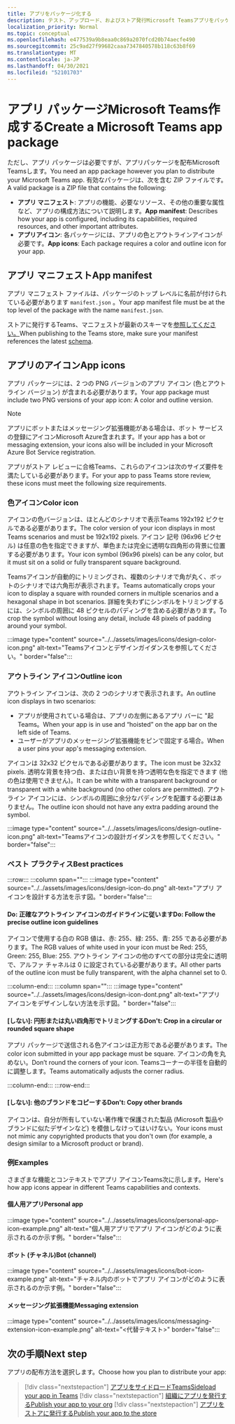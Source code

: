 ```yaml
---
title: アプリをパッケージ化する
description: テスト、アップロード、およびストア発行Microsoft Teamsアプリをパッケージ化する方法について学習します。
localization_priority: Normal
ms.topic: conceptual
ms.openlocfilehash: e477539a9b8eaa0c869a2070fcd20b74aecfe490
ms.sourcegitcommit: 25c9ad27f99682caaa7347840578b118c63b8f69
ms.translationtype: MT
ms.contentlocale: ja-JP
ms.lasthandoff: 04/30/2021
ms.locfileid: "52101703"
---
```

# <a name="create-a-microsoft-teams-app-package"></a><span data-ttu-id="dd385-103">アプリ パッケージMicrosoft Teams作成する</span><span class="sxs-lookup"><span data-stu-id="dd385-103">Create a Microsoft Teams app package</span></span>

<span data-ttu-id="dd385-104">ただし、アプリ パッケージは必要ですが、アプリパッケージを配布Microsoft Teamsします。</span><span class="sxs-lookup"><span data-stu-id="dd385-104">You need an app package however you plan to distribute your Microsoft Teams app.</span></span> <span data-ttu-id="dd385-105">有効なパッケージは、次を含む ZIP ファイルです。</span><span class="sxs-lookup"><span data-stu-id="dd385-105">A valid package is a ZIP file that contains the following:</span></span>

* <span data-ttu-id="dd385-106">**アプリ マニフェスト**: アプリの機能、必要なリソース、その他の重要な属性など、アプリの構成方法について説明します。</span><span class="sxs-lookup"><span data-stu-id="dd385-106">**App manifest**: Describes how your app is configured, including its capabilities, required resources, and other important attributes.</span></span>
* <span data-ttu-id="dd385-107">**アプリアイコン**: 各パッケージには、アプリの色とアウトラインアイコンが必要です。</span><span class="sxs-lookup"><span data-stu-id="dd385-107">**App icons**: Each package requires a color and outline icon for your app.</span></span>

## <a name="app-manifest"></a><span data-ttu-id="dd385-108">アプリ マニフェスト</span><span class="sxs-lookup"><span data-stu-id="dd385-108">App manifest</span></span>

<span data-ttu-id="dd385-109">アプリ マニフェスト ファイルは、パッケージのトップ レベルに名前が付けられている必要があります `manifest.json` 。</span><span class="sxs-lookup"><span data-stu-id="dd385-109">Your app manifest file must be at the top level of the package with the name `manifest.json`.</span></span> 

<span data-ttu-id="dd385-110">ストアに発行するTeams、マニフェストが最新のスキーマを[参照してください。](~/resources/schema/manifest-schema.md)</span><span class="sxs-lookup"><span data-stu-id="dd385-110">When publishing to the Teams store, make sure your manifest references the latest [schema](~/resources/schema/manifest-schema.md).</span></span>

## <a name="app-icons"></a><span data-ttu-id="dd385-111">アプリのアイコン</span><span class="sxs-lookup"><span data-stu-id="dd385-111">App icons</span></span>

<span data-ttu-id="dd385-112">アプリ パッケージには、2 つの PNG バージョンのアプリ アイコン (色とアウトライン バージョン) が含まれる必要があります。</span><span class="sxs-lookup"><span data-stu-id="dd385-112">Your app package must include two PNG versions of your app icon: A color and outline version.</span></span>

> [!Note]
> <span data-ttu-id="dd385-113">アプリにボットまたはメッセージング拡張機能がある場合は、ボット サービスの登録にアイコンMicrosoft Azure含まれます。</span><span class="sxs-lookup"><span data-stu-id="dd385-113">If your app has a bot or messaging extension, your icons also will be included in your Microsoft Azure Bot Service registration.</span></span>

<span data-ttu-id="dd385-114">アプリがストア レビューに合格Teams、これらのアイコンは次のサイズ要件を満たしている必要があります。</span><span class="sxs-lookup"><span data-stu-id="dd385-114">For your app to pass Teams store review, these icons must meet the following size requirements.</span></span>

### <a name="color-icon"></a><span data-ttu-id="dd385-115">色アイコン</span><span class="sxs-lookup"><span data-stu-id="dd385-115">Color icon</span></span>

<span data-ttu-id="dd385-116">アイコンの色バージョンは、ほとんどのシナリオで表示Teams 192x192 ピクセルである必要があります。</span><span class="sxs-lookup"><span data-stu-id="dd385-116">The color version of your icon displays in most Teams scenarios and must be 192x192 pixels.</span></span> <span data-ttu-id="dd385-117">アイコン 記号 (96x96 ピクセル) は任意の色を指定できますが、単色または完全に透明な四角形の背景に位置する必要があります。</span><span class="sxs-lookup"><span data-stu-id="dd385-117">Your icon symbol (96x96 pixels) can be any color, but it must sit on a solid or fully transparent square background.</span></span>

<span data-ttu-id="dd385-118">Teamsアイコンが自動的にトリミングされ、複数のシナリオで角が丸く、ボットのシナリオでは六角形が表示されます。</span><span class="sxs-lookup"><span data-stu-id="dd385-118">Teams automatically crops your icon to display a square with rounded corners in multiple scenarios and a hexagonal shape in bot scenarios.</span></span> <span data-ttu-id="dd385-119">詳細を失わずにシンボルをトリミングするには、シンボルの周囲に 48 ピクセルのパディングを含める必要があります。</span><span class="sxs-lookup"><span data-stu-id="dd385-119">To crop the symbol without losing any detail, include 48 pixels of padding around your symbol.</span></span>

:::image type="content" source="../../assets/images/icons/design-color-icon.png" alt-text="Teamsアイコンとデザインガイダンスを参照してください。" border="false":::

### <a name="outline-icon"></a><span data-ttu-id="dd385-121">アウトライン アイコン</span><span class="sxs-lookup"><span data-stu-id="dd385-121">Outline icon</span></span>

<span data-ttu-id="dd385-122">アウトライン アイコンは、次の 2 つのシナリオで表示されます。</span><span class="sxs-lookup"><span data-stu-id="dd385-122">An outline icon displays in two scenarios:</span></span>

* <span data-ttu-id="dd385-123">アプリが使用されている場合は、アプリの左側にあるアプリ バーに "起Teams。</span><span class="sxs-lookup"><span data-stu-id="dd385-123">When your app is in use and “hoisted” on the app bar on the left side of Teams.</span></span>
* <span data-ttu-id="dd385-124">ユーザーがアプリのメッセージング拡張機能をピンで固定する場合。</span><span class="sxs-lookup"><span data-stu-id="dd385-124">When a user pins your app's messaging extension.</span></span>

<span data-ttu-id="dd385-125">アイコンは 32x32 ピクセルである必要があります。</span><span class="sxs-lookup"><span data-stu-id="dd385-125">The icon must be 32x32 pixels.</span></span> <span data-ttu-id="dd385-126">透明な背景を持つ白、または白い背景を持つ透明な色を指定できます (他の色は使用できません)。</span><span class="sxs-lookup"><span data-stu-id="dd385-126">It can be white with a transparent background or transparent with a white background (no other colors are permitted).</span></span> <span data-ttu-id="dd385-127">アウトライン アイコンには、シンボルの周囲に余分なパディングを配置する必要はありません。</span><span class="sxs-lookup"><span data-stu-id="dd385-127">The outline icon should not have any extra padding around the symbol.</span></span>

:::image type="content" source="../../assets/images/icons/design-outline-icon.png" alt-text="Teamsアイコンの設計ガイダンスを参照してください。" border="false":::

### <a name="best-practices"></a><span data-ttu-id="dd385-129">ベスト プラクティス</span><span class="sxs-lookup"><span data-stu-id="dd385-129">Best practices</span></span>

:::row:::
   :::column span="":::
:::image type="content" source="../../assets/images/icons/design-icon-do.png" alt-text="アプリ アイコンを設計する方法を示す図。" border="false":::

#### <a name="do-follow-the-precise-outline-icon-guidelines"></a><span data-ttu-id="dd385-131">Do: 正確なアウトライン アイコンのガイドラインに従います</span><span class="sxs-lookup"><span data-stu-id="dd385-131">Do: Follow the precise outline icon guidelines</span></span>

<span data-ttu-id="dd385-132">アイコンで使用する白の RGB 値は、赤: 255、緑: 255、青: 255 である必要があります。</span><span class="sxs-lookup"><span data-stu-id="dd385-132">The RGB values of white used in your icon must be Red: 255, Green: 255, Blue: 255.</span></span> <span data-ttu-id="dd385-133">アウトライン アイコンの他のすべての部分は完全に透明で、アルファ チャネルは 0 に設定されている必要があります。</span><span class="sxs-lookup"><span data-stu-id="dd385-133">All other parts of the outline icon must be fully transparent, with the alpha channel set to 0.</span></span>

   :::column-end:::
   :::column span="":::
:::image type="content" source="../../assets/images/icons/design-icon-dont.png" alt-text="アプリ アイコンをデザインしない方法を示す図。" border="false":::

#### <a name="dont-crop-in-a-circular-or-rounded-square-shape"></a><span data-ttu-id="dd385-135">[しない]: 円形または丸い四角形でトリミングする</span><span class="sxs-lookup"><span data-stu-id="dd385-135">Don't: Crop in a circular or rounded square shape</span></span>

<span data-ttu-id="dd385-136">アプリ パッケージで送信される色アイコンは正方形である必要があります。</span><span class="sxs-lookup"><span data-stu-id="dd385-136">The color icon submitted in your app package must be square.</span></span> <span data-ttu-id="dd385-137">アイコンの角を丸めない。</span><span class="sxs-lookup"><span data-stu-id="dd385-137">Don’t round the corners of your icon.</span></span> <span data-ttu-id="dd385-138">Teamsコーナーの半径を自動的に調整します。</span><span class="sxs-lookup"><span data-stu-id="dd385-138">Teams automatically adjusts the corner radius.</span></span>

   :::column-end:::
:::row-end:::

#### <a name="dont-copy-other-brands"></a><span data-ttu-id="dd385-139">[しない]: 他のブランドをコピーする</span><span class="sxs-lookup"><span data-stu-id="dd385-139">Don't: Copy other brands</span></span>

<span data-ttu-id="dd385-140">アイコンは、自分が所有していない著作権で保護された製品 (Microsoft 製品やブランドに似たデザインなど) を模倣しなけってはいけない。</span><span class="sxs-lookup"><span data-stu-id="dd385-140">Your icons must not mimic any copyrighted products that you don't own (for example, a design similar to a Microsoft product or brand).</span></span>

### <a name="examples"></a><span data-ttu-id="dd385-141">例</span><span class="sxs-lookup"><span data-stu-id="dd385-141">Examples</span></span>

<span data-ttu-id="dd385-142">さまざまな機能とコンテキストでアプリ アイコンTeams次に示します。</span><span class="sxs-lookup"><span data-stu-id="dd385-142">Here's how app icons appear in different Teams capabilities and contexts.</span></span>

#### <a name="personal-app"></a><span data-ttu-id="dd385-143">個人用アプリ</span><span class="sxs-lookup"><span data-stu-id="dd385-143">Personal app</span></span>

:::image type="content" source="../../assets/images/icons/personal-app-icon-example.png" alt-text="個人用アプリでアプリ アイコンがどのように表示されるのか示す例。" border="false":::

#### <a name="bot-channel"></a><span data-ttu-id="dd385-145">ボット (チャネル)</span><span class="sxs-lookup"><span data-stu-id="dd385-145">Bot (channel)</span></span>

:::image type="content" source="../../assets/images/icons/bot-icon-example.png" alt-text="チャネル内のボットでアプリ アイコンがどのように表示されるのか示す例。" border="false":::

#### <a name="messaging-extension"></a><span data-ttu-id="dd385-147">メッセージング拡張機能</span><span class="sxs-lookup"><span data-stu-id="dd385-147">Messaging extension</span></span>

:::image type="content" source="../../assets/images/icons/messaging-extension-icon-example.png" alt-text="<代替テキスト>" border="false":::

## <a name="next-step"></a><span data-ttu-id="dd385-149">次の手順</span><span class="sxs-lookup"><span data-stu-id="dd385-149">Next step</span></span>

<span data-ttu-id="dd385-150">アプリの配布方法を選択します。</span><span class="sxs-lookup"><span data-stu-id="dd385-150">Choose how you plan to distribute your app:</span></span>

> [!div class="nextstepaction"]
> [<span data-ttu-id="dd385-151">アプリをサイドロードTeams</span><span class="sxs-lookup"><span data-stu-id="dd385-151">Sideload your app in Teams</span></span>](~/concepts/deploy-and-publish/apps-upload.md)
> [!div class="nextstepaction"]
> [<span data-ttu-id="dd385-152">組織にアプリを発行する</span><span class="sxs-lookup"><span data-stu-id="dd385-152">Publish your app to your org</span></span>](/MicrosoftTeams/tenant-apps-catalog-teams?toc=/microsoftteams/platform/toc.json&bc=/MicrosoftTeams/breadcrumb/toc.json)
> [!div class="nextstepaction"]
> [<span data-ttu-id="dd385-153">アプリをストアに発行する</span><span class="sxs-lookup"><span data-stu-id="dd385-153">Publish your app to the store</span></span>](~/concepts/deploy-and-publish/appsource/publish.md)
